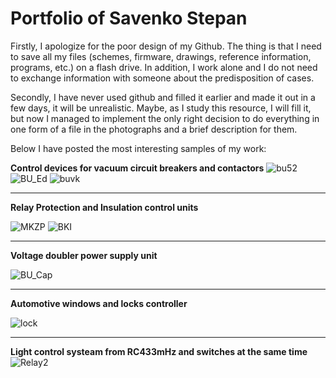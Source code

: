 # Portfolio of Savenko Stepan

  Firstly, I apologize for the poor design of my Github. The thing is that I need to save all my files (schemes, firmware, drawings, reference information, programs, etc.) on a flash drive. In addition, I work alone and I do not need to exchange information with someone about the predisposition of cases.

  Secondly, I have never used github and filled it earlier and made it out in a few days, it will be unrealistic. Maybe, as I study this resource, I will fill it, but now I managed to implement the only right decision to do everything in one form of a file in the photographs and a brief description for them.

  Below I have posted the most interesting samples of my work:
  
  **Control devices for vacuum circuit breakers and contactors**
  ![bu52](https://user-images.githubusercontent.com/121791547/210490596-3881d87b-d801-4a51-837d-11fdf1844f35.jpeg) ![BU_Ed](https://user-images.githubusercontent.com/121791547/234201305-16a631b8-5b0f-4780-808f-ec246675285d.jpg)
  ![buvk](https://user-images.githubusercontent.com/121791547/210490598-9fa4e61f-f78f-4776-9882-33edaa39c08e.jpeg)

  --------------------------------------------------------------
  
  **Relay Protection and Insulation control units**
  
  ![MKZP](https://user-images.githubusercontent.com/121791547/234201333-06819ec8-2ee3-4c8c-a3e7-47f0e624673c.jpg) ![BKI](https://user-images.githubusercontent.com/121791547/234201496-c1c49d13-8182-4b3a-88aa-3e812e65219a.jpg)

  --------------------------------------------------------------
    
  **Voltage doubler power supply unit**
  
  ![BU_Cap](https://user-images.githubusercontent.com/121791547/234201859-690eb7f0-064d-40d7-8086-deb5a8e7fb48.jpg)

  --------------------------------------------------------------
  
  **Automotive windows and locks controller**
 
 ![lock](https://user-images.githubusercontent.com/121791547/210490601-2aef58c9-fb07-4398-a64e-cb4fe9454be8.jpeg)
 
 --------------------------------------------------------------
  **Light control systeam from RC433mHz and switches at the same time**
  ![Relay2](https://user-images.githubusercontent.com/121791547/235690829-401e3094-f59e-4c1a-8d5c-29f1e34d6b01.jpg)


